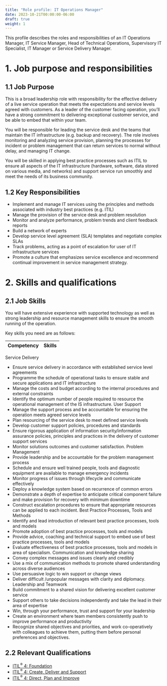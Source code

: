 ```yaml
---
title: "Role profile: IT Operations Manager"
date: 2023-10-21T00:00:00-06:00
draft: true
weight: 1
---
```


This profile describes the roles and responsibilities of an IT Operations Manager, IT Service Manager, Head of Technical Operations, Supervisory IT Specialist, IT Manager or Service Delivery Manager. 

# 1. Job purpose and responsibilities
## 1.1 Job Purpose
This is a broad leadership role with responsibility for the effective delivery of a live service operation that meets the expectations and service levels agreed with customers. As a leader of the customer facing operation, you’ll have a strong commitment to delivering exceptional customer service, and be able to embed that within your team.

You will be responsible for leading the service desk and the teams that maintain the IT infrastructure (e.g. backup and recovery). The role involves monitoring and analyzing service provision, planning the processes for incident or problem management that can return services to normal without delay, and managing IT change.

You will be skilled in applying best practice processes such as ITIL to ensure all aspects of the IT infrastructure (hardware, software, data stored on various media, and networks) and support service run smoothly and meet the needs of its business community.

## 1.2 Key Responsibilities
- Implement and manage IT services using the principles and methods associated with industry best practices (e.g. ITIL)
- Manage the provision of the service desk and problem resolution
- Monitor and analyze performance, problem trends and client feedback reports
- Build a network of experts
- Develop service level agreement (SLA) templates and negotiate complex SLAs
- Track problems, acting as a point of escalation for user of IT infrastructure services
- Promote a culture that emphasizes service excellence and recommend continual improvement in service management strategy.

# 2. Skills and qualifications
## 2.1 Job Skills
You will have extensive experience with supported technology as well as strong leadership and resource management skills to ensure the smooth running of the operation.

Key skills you need are as follows:

| Competency | Skills |
| - | - |
Service Delivery
* Ensure service delivery in accordance with established service level agreements
* Programme the schedule of operational tasks to ensure stable and secure applications and IT infrastructure
* Manage the costs and budget according to the internal procedures and external constraints
* Identify the optimum number of people required to resource the operational management of the IS infrastructure.
User Support
* Manage the support process and be accountable for ensuring the operation meets agreed service levels
* Plan resourcing of the service desk to meet defined service levels
* Develop customer support policies, procedures and standards
* Ensure rigorous application of information security/information assurance policies, principles and practices in the delivery of customer support services
* Monitor solutions outcomes and customer satisfaction.
Problem Management
* Provide leadership and be accountable for the problem management process
* Schedule and ensure well trained people, tools and diagnostic equipment are available to manage emergency incidents
* Monitor progress of issues through lifecycle and communicate effectively
* Deploy a knowledge system based on recurrence of common errors
* Demonstrate a depth of expertise to anticipate critical component failure and make provision for recovery with minimum downtime
* Construct escalation procedures to ensure that appropriate resources can be applied to each incident.
Best Practice Processes, Tools and Methods
* Identify and lead introduction of relevant best practice processes, tools and models
* Promote adoption of best practice processes, tools and models
* Provide advice, coaching and technical support to embed use of best practice processes, tools and models
* Evaluate effectiveness of best practice processes, tools and models in area of specialism.
Communication and knowledge sharing
* Convey complex messages and issues clearly and credibly
* Use a mix of communication methods to promote shared understanding across diverse audiences
* Use persuasive logic to win support or change views
* Deliver difficult /unpopular messages with clarity and diplomacy.
Leadership and Teamwork
* Build commitment to a shared vision for delivering excellent customer service
* Support others to take decisions independently and take the lead in their area of expertise
* Win, through your performance, trust and support for your leadership
* Create an environment where team members consistently push to improve performance and productivity
* Recognize shared objectives and priorities, and work co-operatively with colleagues to achieve them, putting them before personal preferences and objectives.

## 2.2 Relevant Qualifications
- [ITIL<sup>®</sup> 4: Foundation](https://www.axelos.com/certifications/itil-service-management/itil-4-foundation)
- [ITIL<sup>®</sup> 4: Create, Deliver and Support](https://www.axelos.com/certifications/itil-service-management/managing-professional/create-deliver-and-support)
- [ITIL<sup>®</sup> 4: Direct, Plan and Improve](https://www.axelos.com/certifications/itil-service-management/managing-professional/direct-plan-and-improve)
